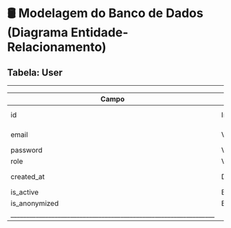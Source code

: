 #  🛢 Modelagem do Banco de Dados (Diagrama Entidade-Relacionamento)

## Tabela: User
 _________________________________________________________________
| Campo         | Tipo         | Restrições                       |
|---------------|--------------|----------------------------------|
| id            | Integer      | PK, Auto Increment               |
| email         | Varchar(150) | UNIQUE, NOT NULL                 |
| password      | Varchar(200) | NOT NULL                         |
| role          | Varchar(50)  | DEFAULT 'user'                   |
| created_at    | DateTime     | DEFAULT datetime.utcnow          |
| is_active     | Boolean      | DEFAULT True                     |
| is_anonymized | Boolean      | DEFAULT False                    |
|_________________________________________________________________|


